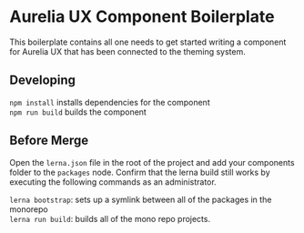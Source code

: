 # Aurelia UX Component Boilerplate

This boilerplate contains all one needs to get started writing a component for Aurelia UX that has been connected to the theming system.

## Developing

`npm install` installs dependencies for the component  
`npm run build` builds the component

## Before Merge

Open the `lerna.json` file in the root of the project and add your components folder to the `packages` node. Confirm that the lerna build still works by executing the following commands as an administrator.

`lerna bootstrap`: sets up a symlink between all of the packages in the monorepo  
`lerna run build`: builds all of the mono repo projects.